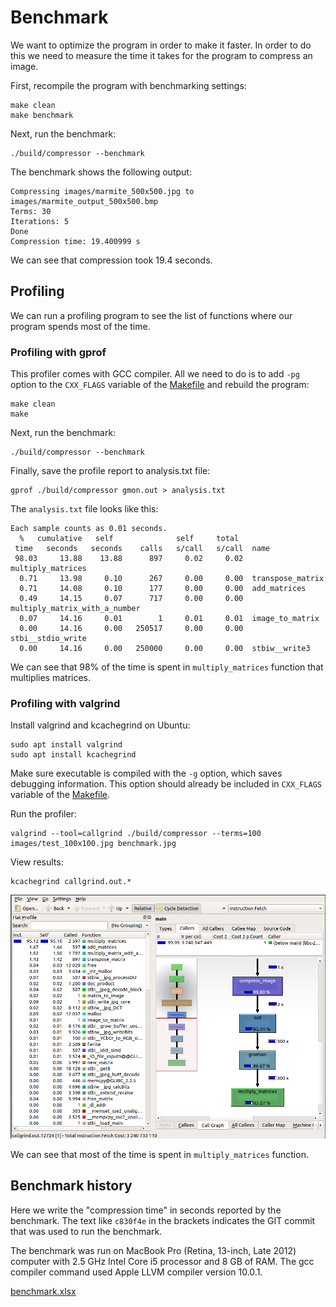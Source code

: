 # Benchmark

We want to optimize the program in order to make it faster. In order to do this we need to measure the time it takes for the program to compress an image.

First, recompile the program with benchmarking settings:

```
make clean
make benchmark
```

Next, run the benchmark:

```
./build/compressor --benchmark
```

The benchmark shows the following output:


```
Compressing images/marmite_500x500.jpg to images/marmite_output_500x500.bmp
Terms: 30
Iterations: 5
Done
Compression time: 19.400999 s
```

We can see that compression took 19.4 seconds.


## Profiling

We can run a profiling program to see the list of functions where our program spends most of the time.


### Profiling with gprof

This profiler comes with GCC compiler. All we need to do is to add `-pg` option to the `CXX_FLAGS` variable of the [Makefile](Makefile) and rebuild the program:

```
make clean
make
```

Next, run the benchmark:

```
./build/compressor --benchmark
```

Finally, save the profile report to analysis.txt file:


```
gprof ./build/compressor gmon.out > analysis.txt
```

The `analysis.txt` file looks like this:


```
Each sample counts as 0.01 seconds.
  %   cumulative   self              self     total           
 time   seconds   seconds    calls   s/call   s/call  name    
 98.03     13.88    13.88      897     0.02     0.02  multiply_matrices
  0.71     13.98     0.10      267     0.00     0.00  transpose_matrix
  0.71     14.08     0.10      177     0.00     0.00  add_matrices
  0.49     14.15     0.07      717     0.00     0.00  multiply_matrix_with_a_number
  0.07     14.16     0.01        1     0.01     0.01  image_to_matrix
  0.00     14.16     0.00   250517     0.00     0.00  stbi__stdio_write
  0.00     14.16     0.00   250000     0.00     0.00  stbiw__write3
```

We can see that 98% of the time is spent in `multiply_matrices` function that multiplies matrices.


### Profiling with valgrind

Install valgrind and kcachegrind on Ubuntu:

```
sudo apt install valgrind
sudo apt install kcachegrind
```

Make sure executable is compiled with the `-g` option, which saves debugging information. This option should already be included in `CXX_FLAGS` variable of the [Makefile](Makefile).

Run the profiler:

```
valgrind --tool=callgrind ./build/compressor --terms=100 images/test_100x100.jpg benchmark.jpg
```

View results:

```
kcachegrind callgrind.out.*
```

![Profiling result from valgrind](/images/valgrind.png)

We can see that most of the time is spent in `multiply_matrices` function.


## Benchmark history

Here we write the "compression time" in seconds reported by the benchmark. The text like `c830f4e` in the brackets indicates the GIT commit that was used to run the benchmark.

The benchmark was run on MacBook Pro (Retina, 13-inch, Late 2012) computer with 2.5 GHz Intel Core i5 processor and 8 GB of RAM. The gcc compiler command used Apple LLVM compiler version 10.0.1.

[benchmark.xlsx](benchmark.xlsx)

